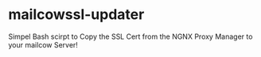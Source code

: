 # mailcowssl-updater
Simpel Bash scirpt to Copy the SSL Cert from the NGNX Proxy Manager to your mailcow Server!
